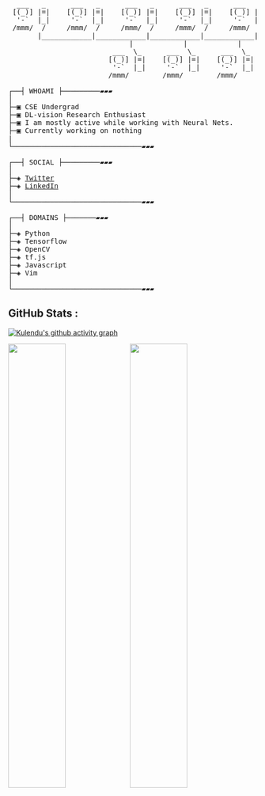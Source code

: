 <pre>

  ___   _      ___   _      ___   _      ___   _      ___   _
 [(_)] |=|    [(_)] |=|    [(_)] |=|    [(_)] |=|    [(_)] |=|
  '-`  |_|     '-`  |_|     '-`  |_|     '-`  |_|     '-`  |_|
 /mmm/  /     /mmm/  /     /mmm/  /     /mmm/  /     /mmm/  /
       |____________|____________|____________|____________|
                             |            |            |
                         ___  \_      ___  \_      ___  \_
                        [(_)] |=|    [(_)] |=|    [(_)] |=|
                         '-`  |_|     '-`  |_|     '-`  |_|
                        /mmm/        /mmm/        /mmm/

┌──┤ WHOAMI ├─────────▰▰▰
│
├─▣ CSE Undergrad 
├─▣ DL-vision Research Enthusiast
├─▣ I am mostly active while working with Neural Nets.
├─▣ Currently working on nothing
|
└───────────────────────────────▰▰▰

┌──┤ SOCIAL ├─────────▰▰▰
│
├─◈ <a href="https://twitter.com/OfficialKulendu">Twitter</a>
├─◈ <a href="https://www.linkedin.com/in/hey-its-kulendu/">LinkedIn</a>
│
└───────────────────────────────▰▰▰

┌──┤ DOMAINS ├───────▰▰▰
│
├─◈ Python
├─◈ Tensorflow
├─◈ OpenCV
├─◈ tf.js
├─◈ Javascript
├─◈ Vim
│
└───────────────────────────────▰▰▰
</pre>

## GitHub Stats :
[![Kulendu's github activity graph](https://activity-graph.herokuapp.com/graph?username=kulendu&theme=xcode)](https://git.io/kulendu)

<p>
  <img width="48%" src="https://github-readme-stats.vercel.app/api?username=kulendu&show_icons=true&theme=tokyonight" />
  <img width="48%" src="https://github-readme-streak-stats.herokuapp.com/?user=kulendu&theme=tokyonight" />
</p>

